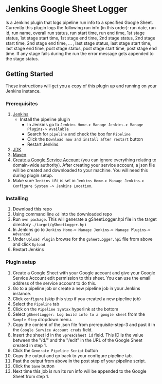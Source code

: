 # Jenkins Google Sheet Logger
Is a Jenkins plugin that logs pipeline run info to a specified Google Sheet. Currently this plugin logs the following run info (in this order): run date, run id, run name, overall run status, run start time, run end time, 1st stage status, 1st stage start time, 1st stage end time, 2nd stage status, 2nd stage start time, 2nd stage end time, ... , last stage status, last stage start time, last stage end time, post stage status, post stage start time, post stage end time. If any stage fails during the run the error message gets appended to the stage status.

## Getting Started
These instructions will get you a copy of this plugin up and running on your Jenkins instance.

### Prerequisites
1. [Jenkins](https://jenkins.io/download/)
   - Install the pipeline plugin 
     - In Jenkins go to `Jenkins Home-> Manage Jenkins-> Manage Plugins-> Available`
     - Search for `pipeline` and check the box for `Pipeline`
     - Click the `Download now and install after restart` button
     - Restart Jenkins
2. [JDK](https://www.oracle.com/technetwork/java/javase/downloads/index.html)
3. [Maven](https://maven.apache.org/)
4. [Create a Google Service Account](https://developers.google.com/identity/protocols/OAuth2ServiceAccount#creatinganaccount) (you can ignore everything relating to domain-wide authority). After creating your service account, a json file will be created and downloaded to your machine. You will need this during plugin setup.
5. Make sure `Jenkins URL` is set in `Jenkins Home-> Manage Jenkins-> Configure System -> Jenkins Location`.

### Installing
1. Download this repo
2. Using command line `cd` into the downloaded repo
3. Run `mvn package`. This will generate a gSheetLogger.hpi file in the target directory `./target/gSheetLogger.hpi`
4. In Jenkins go to `Jenkins Home-> Manage Jenkins-> Manage Plugins-> Advanced`
5. Under `Upload Plugin` browse for the `gSheetLogger.hpi` file from above and click `Upload`
6. Restart Jenkins

### Plugin setup
1. Create a Google Sheet with your Google account and give your Google Service Account edit permission to this sheet. You can use the email address of the service account to do this.
2. Go to a pipeline job or create a new pipeline job in your Jenkins instance.
3. Click `configure` (skip this step if you created a new pipeline job)
4. Select the `Pipeline` tab
5. Click on the `Pipeline Syntax` hyperlink at the bottom
6. Select `gSheetLogger: Log build info to a google sheet` from the `Sample Step` dropdown menu.
7. Copy the content of the json file from prerequisite-step-3 and past it in the `Google Service Account creds` field.
8. Insert the sheet id in the `Spreadsheet id` field. This ID is the value between the "/d/" and the "/edit" in the URL of the Google Sheet created in step 1.
9. Click the `Generate Pipeline Script` button
10. Copy the output and go back to your configure pipeline tab.
11. Past the output from above in the post step of your pipeline script.
12. Click the `Save` button
13. Next time this job is run its run info will be appended to the Google Sheet from step 1.
